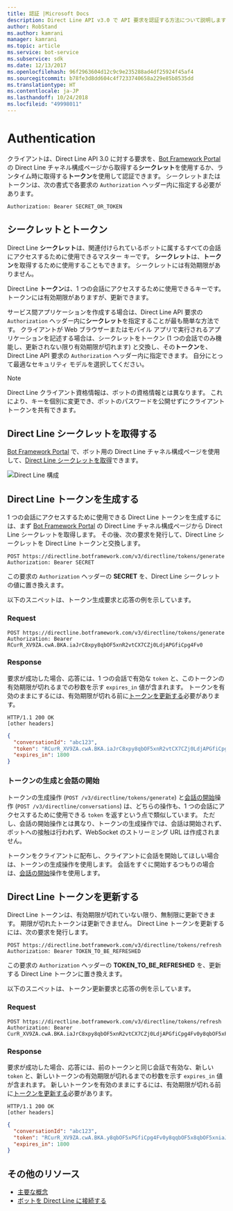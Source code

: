 ```yaml
---
title: 認証 |Microsoft Docs
description: Direct Line API v3.0 で API 要求を認証する方法について説明します。
author: RobStand
ms.author: kamrani
manager: kamrani
ms.topic: article
ms.service: bot-service
ms.subservice: sdk
ms.date: 12/13/2017
ms.openlocfilehash: 96f2963604d12c9c9e235288ad4df25924f45af4
ms.sourcegitcommit: b78fe3d8dd604c4f7233740658a229e85b8535dd
ms.translationtype: HT
ms.contentlocale: ja-JP
ms.lasthandoff: 10/24/2018
ms.locfileid: "49998011"
---
```

# <a name="authentication"></a>Authentication

クライアントは、Direct Line API 3.0 に対する要求を、[Bot Framework Portal](../bot-service-channel-connect-directline.md) の Direct Line チャネル構成ページから取得する**シークレット**を使用するか、ランタイム時に取得する**トークン**を使用して認証できます。 シークレットまたはトークンは、次の書式で各要求の `Authorization` ヘッダー内に指定する必要があります。 

```http
Authorization: Bearer SECRET_OR_TOKEN
```

## <a name="secrets-and-tokens"></a>シークレットとトークン

Direct Line **シークレット**は、関連付けられているボットに属するすべての会話にアクセスするために使用できるマスター キーです。 **シークレット**は、**トークン**を取得するために使用することもできます。 シークレットには有効期限がありません。 

Direct Line **トークン**は、1 つの会話にアクセスするために使用できるキーです。 トークンには有効期限がありますが、更新できます。 

サービス間アプリケーションを作成する場合は、Direct Line API 要求の `Authorization` ヘッダー内に**シークレット**を指定することが最も簡単な方法です。 クライアントが Web ブラウザーまたはモバイル アプリで実行されるアプリケーションを記述する場合は、シークレットをトークン (1 つの会話でのみ機能し、更新されない限り有効期限が切れます) と交換し、その**トークン**を、Direct Line API 要求の `Authorization` ヘッダー内に指定できます。 自分にとって最適なセキュリティ モデルを選択してください。

> [!NOTE]
> Direct Line クライアント資格情報は、ボットの資格情報とは異なります。 これにより、キーを個別に変更でき、ボットのパスワードを公開せずにクライアント トークンを共有できます。 

## <a name="get-a-direct-line-secret"></a>Direct Line シークレットを取得する

<a href="https://dev.botframework.com/" target="_blank">Bot Framework Portal</a> で、ボット用の Direct Line チャネル構成ページを使用して、[Direct Line シークレットを取得](../bot-service-channel-connect-directline.md)できます。

![Direct Line 構成](../media/direct-line-configure.png)

## <a id="generate-token"></a> Direct Line トークンを生成する

1 つの会話にアクセスするために使用できる Direct Line トークンを生成するには、まず <a href="https://dev.botframework.com/" target="_blank">Bot Framework Portal</a> の Direct Line チャネル構成ページから Direct Line シークレットを取得します。 その後、次の要求を発行して、Direct Line シークレットを Direct Line トークンと交換します。

```http
POST https://directline.botframework.com/v3/directline/tokens/generate
Authorization: Bearer SECRET
```

この要求の `Authorization` ヘッダーの **SECRET** を、Direct Line シークレットの値に置き換えます。

以下のスニペットは、トークン生成要求と応答の例を示しています。

### <a name="request"></a>Request

```http
POST https://directline.botframework.com/v3/directline/tokens/generate
Authorization: Bearer RCurR_XV9ZA.cwA.BKA.iaJrC8xpy8qbOF5xnR2vtCX7CZj0LdjAPGfiCpg4Fv0
```

### <a name="response"></a>Response

要求が成功した場合、応答には、1 つの会話で有効な `token` と、このトークンの有効期限が切れるまでの秒数を示す `expires_in` 値が含まれます。 トークンを有効のままにするには、有効期限が切れる前に[トークンを更新する](#refresh-token)必要があります。

```http
HTTP/1.1 200 OK
[other headers]
```

```json
{
  "conversationId": "abc123",
  "token": "RCurR_XV9ZA.cwA.BKA.iaJrC8xpy8qbOF5xnR2vtCX7CZj0LdjAPGfiCpg4Fv0y8qbOF5xPGfiCpg4Fv0y8qqbOF5x8qbOF5xn",
  "expires_in": 1800
}
```

### <a name="generate-token-versus-start-conversation"></a>トークンの生成と会話の開始

トークンの生成操作 (`POST /v3/directline/tokens/generate`) と[会話の開始](bot-framework-rest-direct-line-3-0-start-conversation.md)操作 (`POST /v3/directline/conversations`) は、どちらの操作も、1 つの会話にアクセスするために使用できる `token` を返すという点で類似しています。 ただし、会話の開始操作とは異なり、トークンの生成操作では、会話は開始されず、ボットへの接触は行われず、WebSocket のストリーミング URL は作成されません。 

トークンをクライアントに配布し、クライアントに会話を開始してほしい場合は、トークンの生成操作を使用します。 会話をすぐに開始するつもりの場合は、[会話の開始](bot-framework-rest-direct-line-3-0-start-conversation.md)操作を使用します。

## <a id="refresh-token"></a> Direct Line トークンを更新する

Direct Line トークンは、有効期限が切れていない限り、無制限に更新できます。 期限が切れたトークンは更新できません。 Direct Line トークンを更新するには、次の要求を発行します。 

```http
POST https://directline.botframework.com/v3/directline/tokens/refresh
Authorization: Bearer TOKEN_TO_BE_REFRESHED
```

この要求の `Authorization` ヘッダーの **TOKEN_TO_BE_REFRESHED** を、更新する Direct Line トークンに置き換えます。

以下のスニペットは、トークン更新要求と応答の例を示しています。

### <a name="request"></a>Request

```http
POST https://directline.botframework.com/v3/directline/tokens/refresh
Authorization: Bearer CurR_XV9ZA.cwA.BKA.iaJrC8xpy8qbOF5xnR2vtCX7CZj0LdjAPGfiCpg4Fv0y8qbOF5xPGfiCpg4Fv0y8qqbOF5x8qbOF5xn
```

### <a name="response"></a>Response

要求が成功した場合、応答には、前のトークンと同じ会話で有効な、新しい `token` と、新しいトークンの有効期限が切れるまでの秒数を示す `expires_in` 値が含まれます。 新しいトークンを有効のままにするには、有効期限が切れる前に[トークンを更新する](#refresh-token)必要があります。

```http
HTTP/1.1 200 OK
[other headers]
```

```json
{
  "conversationId": "abc123",
  "token": "RCurR_XV9ZA.cwA.BKA.y8qbOF5xPGfiCpg4Fv0y8qqbOF5x8qbOF5xniaJrC8xpy8qbOF5xnR2vtCX7CZj0LdjAPGfiCpg4Fv0",
  "expires_in": 1800
}
```

## <a name="additional-resources"></a>その他のリソース

- [主要な概念](bot-framework-rest-direct-line-3-0-concepts.md)
- [ボットを Direct Line に接続する](../bot-service-channel-connect-directline.md)